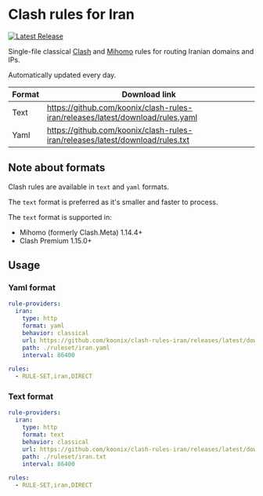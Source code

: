 # Clash rules for Iran

[![Latest Release](https://img.shields.io/github/release-date/koonix/clash-rules-iran?display_date=published_at&label=Latest%20Release&color=%23347d39)](https://github.com/koonix/clash-rules-iran/releases)

Single-file classical
[Clash](https://github.com/topics/clash)
and [Mihomo](https://github.com/MetaCubeX/mihomo/tree/Meta)
rules for routing Iranian domains and IPs.

Automatically updated every day.

| Format | Download link |
|--------|---------------|
| Text   | https://github.com/koonix/clash-rules-iran/releases/latest/download/rules.yaml |
| Yaml   | https://github.com/koonix/clash-rules-iran/releases/latest/download/rules.txt |

## Note about formats

Clash rules are available in `text` and `yaml` formats.

The `text` format is preferred as it's smaller and faster to process.

The `text` format is supported in:

- Mihomo (formerly Clash.Meta) 1.14.4+
- Clash Premium 1.15.0+

## Usage

### Yaml format

```yaml
rule-providers:
  iran:
    type: http
    format: yaml
    behavior: classical
    url: https://github.com/koonix/clash-rules-iran/releases/latest/download/rules.yaml
    path: ./ruleset/iran.yaml
    interval: 86400

rules:
  - RULE-SET,iran,DIRECT
```

### Text format

```yaml
rule-providers:
  iran:
    type: http
    format: text
    behavior: classical
    url: https://github.com/koonix/clash-rules-iran/releases/latest/download/rules.txt
    path: ./ruleset/iran.txt
    interval: 86400

rules:
  - RULE-SET,iran,DIRECT
```
